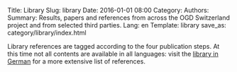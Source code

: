 Title: Library
Slug: library
Date: 2016-01-01 08:00
Category:
Authors:
Summary: Results, papers and references from across the OGD Switzerland project and from selected third parties.
Lang: en
Template: library
save_as: category/library/index.html


Library references are tagged according to the four publication steps. At this time not all contents are available in all languages: visit the [library in German](/de/category/library) for a more extensive list of references.
